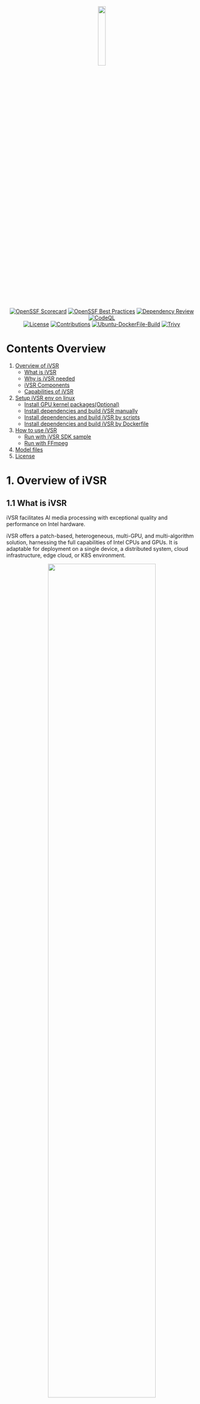 <!-- ![logo](./docs/figs/iVSR.png) -->
<div align=center>
<img src="./docs/figs/logo.png" width = 20% height = 20% />
</div>

<div align=center>

[![OpenSSF Scorecard](https://api.securityscorecards.dev/projects/github.com/OpenVisualCloud/iVSR/badge)](https://api.securityscorecards.dev/projects/github.com/OpenVisualCloud/iVSR)
[![OpenSSF Best Practices](https://bestpractices.coreinfrastructure.org/projects/9795/badge)](https://bestpractices.coreinfrastructure.org/projects/9795)
[![Dependency Review](https://github.com/OpenVisualCloud/iVSR/actions/workflows/dependency-review.yml/badge.svg)](https://github.com/OpenVisualCloud/iVSR/actions/workflows/dependency-review.yml)
[![CodeQL](https://github.com/OpenVisualCloud/iVSR/actions/workflows/codeql.yml/badge.svg)](https://github.com/OpenVisualCloud/iVSR/actions/workflows/codeql.yml)  
[![License](https://img.shields.io/badge/license-BSD_3_Clause-stable.svg)](https://github.com/OpenVisualCloud/iVSR/blob/master/LICENSE.md)
[![Contributions](https://img.shields.io/badge/contributions-welcome-blue.svg)](https://github.com/OpenVisualCloud/iVSR/wiki)
[![Ubuntu-DockerFile-Build](https://github.com/OpenVisualCloud/iVSR/actions/workflows/ubuntu-build-docker.yml/badge.svg)](https://github.com/OpenVisualCloud/iVSR/actions/workflows/ubuntu-build-docker.yml)
[![Trivy](https://github.com/OpenVisualCloud/iVSR/actions/workflows/trivy.yml/badge.svg)](https://github.com/OpenVisualCloud/iVSR/actions/workflows/trivy.yml)
</div>

# Contents Overview
1. [Overview of iVSR](#1-overview-of-ivsr)
    - [What is iVSR](#11-what-is-ivsr)
    - [Why is iVSR needed](#12-why-is-ivsr-needed)
    - [iVSR Components](#13-ivsr-components)
    - [Capabilities of iVSR](#14-capabilities-of-ivsr)
2. [Setup iVSR env on linux](#2-setup-ivsr-env-on-linux)
    - [Install GPU kernel packages(Optional)](#21-optional-install-gpu-kernel-packages)
    - [Install dependencies and build iVSR manually](#22-install-dependencies-and-build-ivsr-manually)
    - [Install dependencies and build iVSR by scripts](#23-install-dependencies-and-build-ivsr-by-scripts)
    - [Install dependencies and build iVSR by Dockerfile](#24-install-dependencies-and-build-ivsr-by-dockerfile)
3. [How to use iVSR](#3-how-to-use-ivsr)
    - [Run with iVSR SDK sample](#31-run-with-ivsr-sdk-sample)
    - [Run with FFmpeg](#32-run-with-ffmpeg)
4. [Model files](#4-model-files)
5. [License](#5-license)
# 1. Overview of iVSR
## 1.1 What is iVSR
iVSR facilitates AI media processing with exceptional quality and performance on Intel hardware.

iVSR offers a patch-based, heterogeneous, multi-GPU, and multi-algorithm solution, harnessing the full capabilities of Intel CPUs and GPUs. It is adaptable for deployment on a single device, a distributed system, cloud infrastructure, edge cloud, or K8S environment.

<!-- ![overview](./docs/figs/iVSR.png) -->
<div align=center>
<img src="./docs/figs/iVSR.png" width = 75% height = 75% />
</div>

## 1.2 Why is iVSR needed

- Simple APIs ensure that any changes to the OpenVINO API remain hidden.
- A patch-based solution facilitates inference on hardware with limited memory capacity, particularly useful for super-resolution of high-resolution input videos, such as 4K.
- The iVSR SDK includes features to safeguard AI models created by Intel, which contain Intel IP.
- The iVSR SDK is versatile and supports a wide range of AI media processing algorithms.
- For specific algorithms, performance optimization can be executed to better align with customer requirements.

## 1.3 iVSR Components
This repository or package includes the following major components:

### 1.3.1 iVSR SDK
The iVSR SDK is a middleware library that supports various AI video processing filters. It is designed to accommodate different AI inference backends, although currently, it only supports OpenVINO.<br>
For a detailed introduction to the iVSR SDK API, please refer to [this introduction](./ivsr_sdk/README.md#api-introduction).

We've also included a `vsr_sample` as a demonstration of its usage.

In order to support the widely-used media processing solution FFmpeg, we've provided an iVSR SDK plugin to simplify integration.<br>
This plugin is integrated into FFmpeg's `dnn_processing` filter in the [FFmpeg documentation](https://ffmpeg.org/ffmpeg-filters.html#dnn_005fprocessing-1) in the libavfilter library, serving as a new `ivsr` backend to this filter. Please note that the patches provided in this project are specifically for FFmpeg n7.1.<br>

### 1.3.3 OpenVINO patches and extension
In [this folder](./ivsr_ov/based_on_openvino_2022.3/patches), you'll find patches for OpenVINO that enable the Enhanced BasicVSR model. These patches utilize OpenVINO's [Custom OpenVINO™ Operations](https://docs.openvino.ai/2024/documentation/openvino-extensibility/custom-openvino-operations.html) feature, which allows users to support models with custom operations not inherently supported by OpenVINO.<br>
These patches are specifically for OpenVINO 2022.3, meaning the Enhanced BasicVSR model will only work on OpenVINO 2022.3 with these patches applied.<br>

## 1.4 Capabilities of iVSR
Currently, iVSR offers two AI media processing functionalities: Video Super Resolution (VSR) and Smart Video Processing (SVP) for bandwidth optimization. Both functionalities can be run on Intel CPUs and Intel GPUs (including Flex170, Arc770) via OpenVINO and FFmpeg.

### 1.4.1 Video Super Resolution (VSR)
Video Super Resolution (VSR) is a technique extensively employed in the AI media enhancement domain to upscale low-resolution videos to high-resolution. iVSR supports `Enhanced BasicVSR`, `Enhanced EDSR`, and `TSENet`. It also has the capability to be extended to support additional models.

- #### i. Enhanced BasicVSR
  `BasicVSR` is a publicly available AI-based VSR algorithm. For more details on the public `BasicVSR`, please refer to this [paper](https://arxiv.org/pdf/2012.02181.pdf).<br><br>
  We have improved the public model to attain superior visual quality and reduced computational complexity. This improved model is named `Enhanced BasicVSR`. The performance of the `Enhanced BasicVSR` model inference has also been optimized for Intel GPUs. Please note that this optimization is specific to OpenVINO 2022.3. Therefore, the Enhanced BasicVSR model only works with OpenVINO 2022.3 with the applied patches.<br><br>
  The input shape of this model and the output shape are:
  ```plaintext
  Input shape: [1, (channels)3, (frames)3, H, W]
  Output shape: [1, (channels)3, (frames)3, 2xH, 2xW]
  ```

- #### ii. Enhanced EDSR
  `EDSR` is another publicly available AI-based single image SR algorithm. For more details on the public EDSR, please refer to this [paper](https://arxiv.org/pdf/1707.02921.pdf)<br><br>
  We have improved the public `EDSR` model to reduce the computational complexity by over 79% compared to Enhanced BasicVSR. This improvement maintains similar visual quality and is named `Enhanced EDSR`.<br><br>
  The input shape of this model and the output shape are:
  ```plaintext
  Input shape: [1, (channels)3, H, W]
  Output shape: [1, (channels)3, 2xH, 2xW]
  ```

- #### iii. TSENet
  `TSENet` is one multi-frame SR algorithm derived from [ETDS](https://github.com/ECNUSR/ETDS).<br><br>
  We provide a preview version of the feature to support this model in the SDK and its plugin. Please contact your Intel representative to obtain the model package.<br><br>
  The input shape of this model and the output shape are:
  ```plaintext
  Input shape: [1, (channels * frames)9, H, W]
  Output shape: [1, (channels)3, 2xH, 2xW]
  ```
  For each inference, the input data is the `(n-1)th`, `(n)th`, and `(n+1)th` frames combined. The output data is the `(N)th` frame. For the first frame, the input data is `1st`, `1st`, `2nd` frames combined. For the last frame, the input data is the `(n-1)th`, `(n)th`, `(n)th` frames combined.

### 1.4.2. Smart Video Processing (SVP)
`SVP` is an AI-based video prefilter that enhances perceptual rate-distortion in video encoding. With `SVP`, encoded video streams maintain the same visual quality while reducing bandwidth usage.<br>

Two SVP model variants are provided:

- **SVP-Basic**: This model is designed for efficiency, preserving fidelity while reducing the encoded bitrate. Modifications made by SVP-Basic are imperceptible to the human eye but can be measured by minor BD-rate degradation when evaluated using SSIM or MS-SSIM metrics. SVP-Basic is adaptable to various video scenarios, including live sports, gaming, livestream sales, VOD, video conferencing, video surveillance, and 5G video streaming.<br>

- **SVP-SE**: This model focuses on subjective video quality preservation, achieving up to 50% bitrate savings. It enhances visuals by reducing complex details and noise that are less perceptible to human eyes. As a result, it cannot be evaluated by traditional full-reference visual quality metrics like PSNR, SSIM, or VMAF. SVP-SE improves the visibility and quality of visuals, making them more vivid and appealing, which is beneficial in industries such as entertainment, media, and advertising.<br>

The input and output shapes are:
- RGB based model: 
  ```plaintext
  Input shape: [1, (channels)3, H, W]
  Output shape: [1, (channels)3, H, W]
  ```
- Y based model:
  ```plaintext
  Input shape: [1, (channels)1, H, W]
  Output shape: [1, (channels)1, H, W]
  ```
<br>

# 2. Setup iVSR env on linux
The software was validated on:
- Intel Xeon hardware platform
- (Optional) Intel® Data Center GPU Flex 170(*aka* ATS-M1 150W)
- Host OS: Linux-based OS (Ubuntu 22.04 or Rocky Linux 9.3)
- Docker-based OS: Ubuntu 22.04 or Rocky Linux 9.3
- OpenVINO: [2022.3](https://github.com/openvinotoolkit/openvino/tree/2022.3.0), [2023.2](https://github.com/openvinotoolkit/openvino/tree/2023.2.0), or [2024.5](https://github.com/openvinotoolkit/openvino/tree/2024.5.0)
- FFmpeg: [n7.1](https://github.com/FFmpeg/FFmpeg/tree/n7.1)

Building iVSR requires the installation of the GPU driver (optional), OpenCV, OpenVINO, and FFmpeg.  
We provide **three** ways to install requirements and build iVSR SDK & iVSR FFmpeg plugin:<br>
1. [Install dependencies and build iVSR manually](#22-install-dependencies-and-build-ivsr-manually)<br>
2. [Install dependencies and build iVSR by scripts](#23-install-dependencies-and-build-ivsr-by-scripts)<br>
3. [Install dependencies and build iVSR by Dockerfile](#24-install-dependencies-and-build-ivsr-by-dockerfile)<br>

Note that to run inference on a **GPU**, it is necessary to have **kernel packages** installed on the bare metal system beforehand. See [Install GPU kernel packages](#21-optional-install-gpu-kernel-packages) for details.<br>

## 2.1 (Optional) Install GPU kernel packages
Refer to this [instruction](https://dgpu-docs.intel.com/driver/installation.html#ubuntu-package-installation) for the installation guide on Ubuntu. GPU runtime driver/packages are also installed in script and dockerfile provided.

## 2.2 Install dependencies and build iVSR manually

Here are two guides for your reference:<br>
1. **Generic Manual Building Guide**: If you are familiar with Intel® devices and have experience with Intel® developed software, follow the official steps to build OpenCV and OpenVINO from source code. Refer to the [Generic manual building guide](docs/generic_manual_build.md#generic-manual-build-steps-for-ffmpeg--ivsr-plugin-software).<br>
2. **Quick Manual Building Guide**: For absolute beginners, this tutorial provides step-by-step instructions to build the project on a clean Ubuntu OS. Refer to the [Quick manual building guide](docs/quick_try_manual_build.md#manual-build-steps-for-ffmpeg--ivsr-plugin-software-on-ubuntu).<br>

## 2.3 Install dependencies and build iVSR using scripts
We provide a `build.sh` script to facilitate building the entire project from source on a clean Ubuntu 22.04-based Linux machine.

```bash
chmod a+x ./build.sh
./build.sh --ov_version [2022.3|2023.2|2024.5]
```

The script accepts the following parameter:
- `ov_version`: Specifies the OpenVINO version. iVSR supports `2022.3`, `2023.2`, and `2024.5`. Note that running the Enhanced BasicVSR model requires `2022.3`.

After the build is complete, set the environment variables. For OpenVINO 2022.3:

```bash
source <workspace>/ivsr_ov/based_on_openvino_2022.3/openvino/install/setupvars.sh
```

For other OpenVINO versions installed via official packages, manual environment setup is not required.

Once the build is successfully completed, refer to [section 3.2](#32-run-with-ffmpeg) for instructions on using the FFmpeg command line to run the pipelines. Feel free to modify and update these scripts as needed. For newly released OpenVINO versions, please follow the [manual build](#22-install-dependencies-and-build-ivsr-manually) guide.

## 2.4 Install dependencies and build iVSR using Dockerfile
To simplify the environment setup, Dockerfiles are provided. Follow the [Docker image build guide](docs/docker_image_build.md#docker-image-build-guide) to build the Docker image and run the application in Docker containers.

# 3. How to use iVSR
You can run inference on the iVSR SDK using either the `vsr_sample` or the `ffmpeg` integrated with the iVSR plugin. Before running them, set up the environment with the following commands:
```bash
source <OpenVINO installation dir>/install/setupvars.sh
export LD_LIBRARY_PATH=<Package dir>/ivsr_sdk/lib:<OpenCV installation folder>/install/lib:$LD_LIBRARY_PATH
```
Note that the current solution is of `pre-production` quality.

## 3.1 Run with iVSR SDK sample
The `vsr_sample` is developed using the iVSR SDK and OpenCV. For detailed instructions on running inference with it, refer to this [section](./ivsr_sdk/README.md#vsr-sample).

## 3.2 Run with FFmpeg
After applying the FFmpeg plugin patches and building FFmpeg, refer to [the FFmpeg command line samples](ivsr_ffmpeg_plugin/README.md#how-to-run-inference-with-ffmpeg-plugin) for instructions on running inference with FFmpeg.

# 4. Model files
iVSR supports only models in OpenVINO IR format. Contact your Intel representative to obtain the model files, as they are not included in the repo.

# 5. License
iVSR is licensed under the BSD 3-clause license. See [LICENSE](LICENSE.md) for details.
